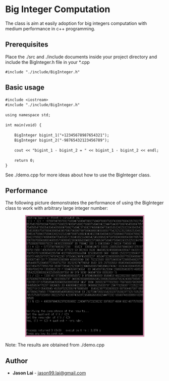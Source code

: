 # Big Integer Computation

The class is aim at easily adoption for big integers computation with medium performance in c++ programming.

## Prerequisites

Place the ./src and ./include documents inside your project directory and include the BigInteger.h file in your *.cpp

```
#include "./include/BigInteger.h"
```


## Basic usage

```
#include <iostream>
#include "./include/BigInteger.h"

using namespace std;

int main(void) {

	BigInteger bigint_1("+12345678987654321");
	BigInteger bigint_2("-98765432123456789");

	cout << "bigint_1 - bigint_2 = " << bigint_1 - bigint_2 << endl;
	
	return 0;
}
```

See ./demo.cpp for more ideas about how to use the BigInteger class.

## Performance

The following picture demonstrates the performance of using the BigInteger class to work with arbitrary large integer number:

<p align="center">
  <img src="./img/demo.png" width="75%" height="75%" />	
</p>

Note: The results are obtained from ./demo.cpp

## Author

* **Jason Lai** - jason99.lai@gmail.com
